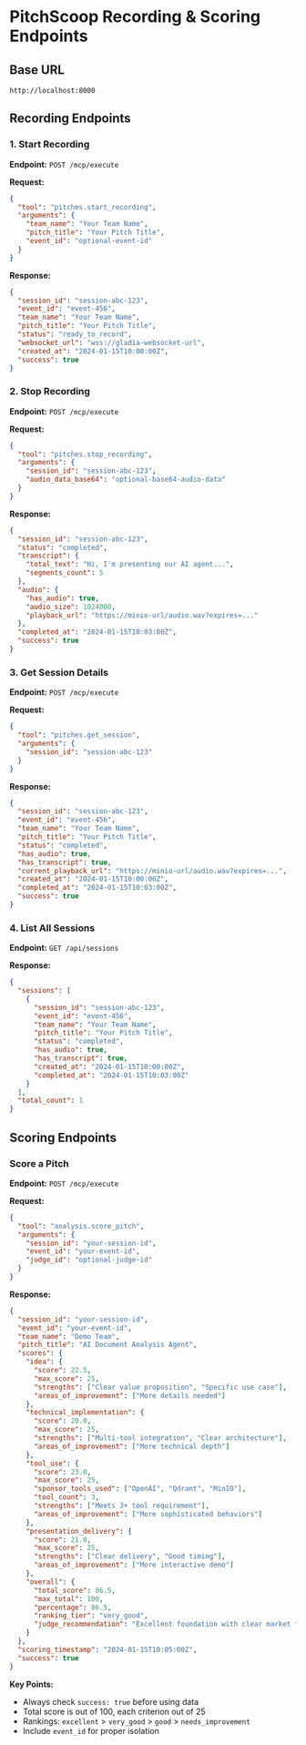 # PitchScoop Recording & Scoring Endpoints

## Base URL
```
http://localhost:8000
```

## Recording Endpoints

### 1. Start Recording

**Endpoint:** `POST /mcp/execute`

**Request:**
```json
{
  "tool": "pitches.start_recording",
  "arguments": {
    "team_name": "Your Team Name",
    "pitch_title": "Your Pitch Title",
    "event_id": "optional-event-id"
  }
}
```

**Response:**
```json
{
  "session_id": "session-abc-123",
  "event_id": "event-456",
  "team_name": "Your Team Name",
  "pitch_title": "Your Pitch Title",
  "status": "ready_to_record",
  "websocket_url": "wss://gladia-websocket-url",
  "created_at": "2024-01-15T10:00:00Z",
  "success": true
}
```

### 2. Stop Recording

**Endpoint:** `POST /mcp/execute`

**Request:**
```json
{
  "tool": "pitches.stop_recording",
  "arguments": {
    "session_id": "session-abc-123",
    "audio_data_base64": "optional-base64-audio-data"
  }
}
```

**Response:**
```json
{
  "session_id": "session-abc-123",
  "status": "completed",
  "transcript": {
    "total_text": "Hi, I'm presenting our AI agent...",
    "segments_count": 5
  },
  "audio": {
    "has_audio": true,
    "audio_size": 1024000,
    "playback_url": "https://minio-url/audio.wav?expires=..."
  },
  "completed_at": "2024-01-15T10:03:00Z",
  "success": true
}
```

### 3. Get Session Details

**Endpoint:** `POST /mcp/execute`

**Request:**
```json
{
  "tool": "pitches.get_session",
  "arguments": {
    "session_id": "session-abc-123"
  }
}
```

**Response:**
```json
{
  "session_id": "session-abc-123",
  "event_id": "event-456",
  "team_name": "Your Team Name",
  "pitch_title": "Your Pitch Title",
  "status": "completed",
  "has_audio": true,
  "has_transcript": true,
  "current_playback_url": "https://minio-url/audio.wav?expires=...",
  "created_at": "2024-01-15T10:00:00Z",
  "completed_at": "2024-01-15T10:03:00Z",
  "success": true
}
```

### 4. List All Sessions

**Endpoint:** `GET /api/sessions`

**Response:**
```json
{
  "sessions": [
    {
      "session_id": "session-abc-123",
      "event_id": "event-456",
      "team_name": "Your Team Name",
      "pitch_title": "Your Pitch Title",
      "status": "completed",
      "has_audio": true,
      "has_transcript": true,
      "created_at": "2024-01-15T10:00:00Z",
      "completed_at": "2024-01-15T10:03:00Z"
    }
  ],
  "total_count": 1
}
```

## Scoring Endpoints

### Score a Pitch

**Endpoint:** `POST /mcp/execute`

**Request:**
```json
{
  "tool": "analysis.score_pitch",
  "arguments": {
    "session_id": "your-session-id",
    "event_id": "your-event-id",
    "judge_id": "optional-judge-id"
  }
}
```

**Response:**
```json
{
  "session_id": "your-session-id",
  "event_id": "your-event-id", 
  "team_name": "Demo Team",
  "pitch_title": "AI Document Analysis Agent",
  "scores": {
    "idea": {
      "score": 22.5,
      "max_score": 25,
      "strengths": ["Clear value proposition", "Specific use case"],
      "areas_of_improvement": ["More details needed"]
    },
    "technical_implementation": {
      "score": 20.0,
      "max_score": 25,
      "strengths": ["Multi-tool integration", "Clear architecture"],
      "areas_of_improvement": ["More technical depth"]
    },
    "tool_use": {
      "score": 23.0,
      "max_score": 25,
      "sponsor_tools_used": ["OpenAI", "Qdrant", "MinIO"],
      "tool_count": 3,
      "strengths": ["Meets 3+ tool requirement"],
      "areas_of_improvement": ["More sophisticated behaviors"]
    },
    "presentation_delivery": {
      "score": 21.0,
      "max_score": 25,
      "strengths": ["Clear delivery", "Good timing"],
      "areas_of_improvement": ["More interactive demo"]
    },
    "overall": {
      "total_score": 86.5,
      "max_total": 100,
      "percentage": 86.5,
      "ranking_tier": "very_good",
      "judge_recommendation": "Excellent foundation with clear market focus."
    }
  },
  "scoring_timestamp": "2024-01-15T10:05:00Z",
  "success": true
}
```

**Key Points:**
- Always check `success: true` before using data
- Total score is out of 100, each criterion out of 25
- Rankings: `excellent` > `very_good` > `good` > `needs_improvement`
- Include `event_id` for proper isolation